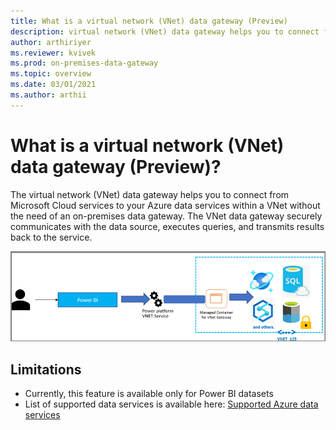```yaml
---
title: What is a virtual network (VNet) data gateway (Preview)
description: virtual network (VNet) data gateway helps you to connect from Microsoft Cloud services to your Azure data services within a VNet without the need of an on-premises data gateway.
author: arthiriyer
ms.reviewer: kvivek
ms.prod: on-premises-data-gateway
ms.topic: overview
ms.date: 03/01/2021
ms.author: arthii
---
```


# What is a virtual network (VNet) data gateway (Preview)? 

The virtual network (VNet) data gateway helps you to connect from Microsoft Cloud services to your Azure data services within a VNet without the need of an on-premises data gateway. The VNet data gateway securely communicates with the data source, executes queries, and transmits results back to the service. 

![VNet overview](media/vnet-overview.png)

## Limitations
- Currently, this feature is available only for Power BI datasets
- List of supported data services is available here: [Supported Azure data services](use-data-gateways-sources-power-bi.md#supported-azure-data-services)
